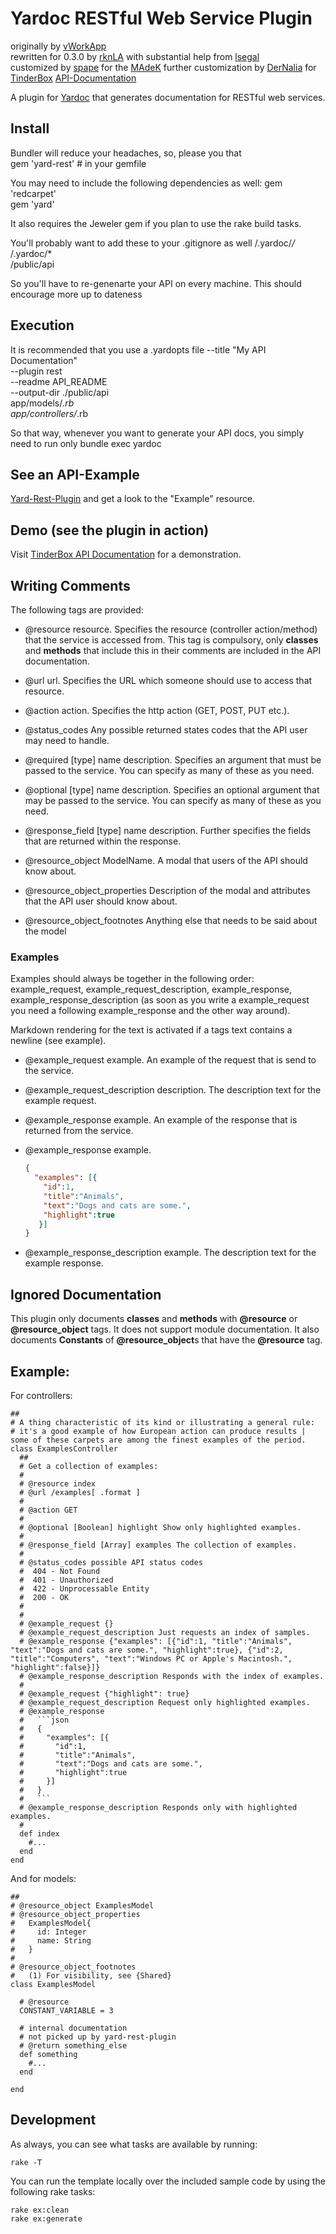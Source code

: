 # Yardoc RESTful Web Service Plugin

originally by [vWorkApp](http://www.vworkapp.com)  
rewritten for 0.3.0 by [rknLA](http://github.com/rknLA) with substantial help from [lsegal](http://gnuu.org/)  
customized by [spape](http://github.com/spape) for the [MAdeK](http://github.com/zhdk/madek)
further customization by [DerNalia](http://github.com/DerNalia) for [TinderBox](http://gettinderbox.com)
[API-Documentation](http://medienarchiv.zhdk.ch/api)

A plugin for [Yardoc](http://yardoc.org/) that generates documentation for RESTful web services. 

## Install
Bundler will reduce your headaches, so, please you that  
	gem 'yard-rest' # in your gemfile
	
You may need to include the following dependencies as well:
	gem 'redcarpet'  
	gem 'yard'
	
It also requires the Jeweler gem if you plan to use the rake build tasks.

You'll probably want to add these to your .gitignore as well
	/.yardoc/*/*  
	/.yardoc/*  
	/public/api
	
So you'll have to re-genenarte your API on every machine. This should encourage more up to dateness

## Execution
It is recommended that you use a .yardopts file
	--title "My API Documentation"  
	--plugin rest  
	--readme API_README  
	--output-dir ./public/api  
	app/models/*.rb  
	app/controllers/*.rb

So that way, whenever you want to generate your API docs, you simply need to run only
	bundle exec yardoc
	

## See an API-Example

[Yard-Rest-Plugin](http://DerNalia.github.com/yard-rest-plugin) and get a look to the "Example" resource.

## Demo (see the plugin in action)

Visit [TinderBox API Documentation](http://mytinder.com/api/) for a demonstration.

## Writing Comments

The following tags are provided:

- @resource resource. Specifies the resource (controller action/method) that the service is accessed from. This tag is compulsory, only **classes** and **methods** that include this in their comments are included in the API documentation.

- @url url. Specifies the URL which someone should use to access that resource.

- @action action. Specifies the http action (GET, POST, PUT etc.).

- @status\_codes Any possible returned states codes that the API user may need to handle.

- @required [type] name description. Specifies an argument that must be passed to the service. You can specify as many of these as you need.

- @optional [type] name description. Specifies an optional argument that may be passed to the service. You can specify as many of these as you need. 

- @response_field [type] name description. Further specifies the fields that are returned within the response.

- @resource\_object ModelName. A modal that users of the API should know about.

- @resource\_object\_properties Description of the modal and attributes that the API user should know about.

- @resource\_object\_footnotes Anything else that needs to be said about the model
### Examples

Examples should always be together in the following order: example_request, example_request_description, example_response, example_response_description (as soon as you write a example_request you need a following example_response and the other way around).

Markdown rendering for the text is activated if a tags text contains a newline (see example).

- @example_request example. An example of the request that is send to the service.

- @example_request_description description. The description text for the example request.

- @example_response example. An example of the response that is returned from the service.

- @example_response example.
    ```json
    {
      "examples": [{
        "id":1,
        "title":"Animals",
        "text":"Dogs and cats are some.",
        "highlight":true
       }]
    }
    ```

- @example_response_description example. The description text for the example response.

## Ignored Documentation

This plugin only documents **classes** and **methods** with **@resource** or **@resource\_object** tags. It does not support module documentation. It also documents **Constants** of **@resource\_object**s that have the **@resource** tag.

## Example:
For controllers: 
	
	##
	# A thing characteristic of its kind or illustrating a general rule: 
	# it's a good example of how European action can produce results | some of these carpets are among the finest examples of the period.
	class ExamplesController
	  ##
	  # Get a collection of examples:
	  # 
	  # @resource index
	  # @url /examples[ .format ]
	  #
	  # @action GET
	  # 
	  # @optional [Boolean] highlight Show only highlighted examples.
	  #
	  # @response_field [Array] examples The collection of examples.  
	  #
	  # @status_codes possible API status codes  
	  #  404 - Not Found 
	  #  401 - Unauthorized
	  #  422 - Unprocessable Entity
	  #  200 - OK
	  # 
	  #
	  # @example_request {}
	  # @example_request_description Just requests an index of samples. 
	  # @example_response {"examples": [{"id":1, "title":"Animals", "text":"Dogs and cats are some.", "highlight":true}, {"id":2, "title":"Computers", "text":"Windows PC or Apple's Macintosh.", "highlight":false}]}
	  # @example_response_description Responds with the index of examples.
	  # 
	  # @example_request {"highlight": true}
	  # @example_request_description Request only highlighted examples.
	  # @example_response 
	  #   ```json
	  #   {
	  #     "examples": [{
	  #       "id":1,
	  #       "title":"Animals",
	  #       "text":"Dogs and cats are some.",
	  #       "highlight":true
	  #     }]
	  #   }
	  #   ```
	  # @example_response_description Responds only with highlighted examples.
	  #
	  def index
	    #...
	  end
	end

And for models:

	##
	# @resource_object ExamplesModel
	# @resource_object_properties
	#   ExamplesModel{
	#     id: Integer
	#     name: String
	#   }
	#
	# @resource_object_footnotes
	#   (1) For visibility, see {Shared}
	class ExamplesModel

	  # @resource
	  CONSTANT_VARIABLE = 3

	  # internal documentation
	  # not picked up by yard-rest-plugin
	  # @return something_else
	  def something
	    #...
	  end

	end

## Development

As always, you can see what tasks are available by running:
    
    rake -T

You can run the template locally over the included sample code by using the following rake tasks:
    
    rake ex:clean
    rake ex:generate



